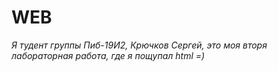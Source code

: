 # WEB
*Я тудент группы Пиб-19И2, Крючков Сергей, это моя вторя лабораторная работа, где я пощупал html =)*